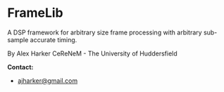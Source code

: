 FrameLib
========

A DSP framework for arbitrary size frame processing with arbitrary sub-sample accurate timing.

By Alex Harker
CeReNeM - The University of Huddersfield

**Contact:**

* ajharker@gmail.com